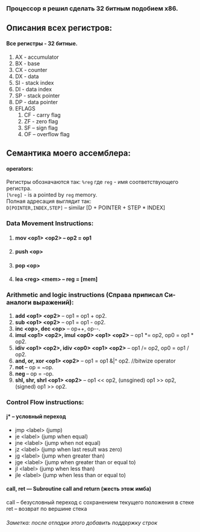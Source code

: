 ### Процессор я решил сделать 32 битным подобием x86.

## Описания всех регистров:
#### Все регистры - 32 битные.
1. AX - accumulator
2. BX - base
3. CX - counter
4. DX - data
5. SI - stack index
6. DI - data index
7. SP - stack pointer
8. DP - data pointer
9. EFLAGS
   1. CF - carry flag
   2. ZF - zero flag
   3. SF – sign flag
   4. OF – overflow flag

## Семантика моего ассемблера:
#### operators:
Регистры обозначаются так: `%reg` где `reg` - имя соответствующего регистра.\
`[%reg]` - is a pointed by `reg` memory.\
Полная адресация выглядит так:\
`D[POINTER,INDEX,STEP]` – similar [D + POINTER + STEP * INDEX]

### Data Movement Instructions:

1. #### mov \<op1> \<op2> – op2 = op1

2. #### push \<op>

3. #### pop \<op>

4. #### lea \<reg> \<mem> – reg = [mem] 

### Arithmetic and logic instructions (Справа приписал Си-аналоги выражений):

1. **add \<op1> \<op2>**  – op1 = op1 + op2.
2. **sub \<op1> \<op2>** – op1 = op1 - op2.
3. **inc \<op>, dec \<op>** – op++, op--.
4. **imul \<op1> \<op2>, imul \<op0> \<op1> \<op2>** – op1 *= op2, op0 = op1 * op2.
5. **idiv \<op1> \<op2>, idiv \<op0> \<op1> \<op2>** – op1 /= op2, op0 = op1 / op2.
6. **and, or, xor \<op1> \<op2>** – op1 = op1 &|^ op2. //bitwize operator
7. **not <op>** – op = ~op.
8. **neg <op>** – op = -op.
9. **shl, shr, shrl \<op1> \<op2>** – op1 << op2, (unsgined) op1 >> op2, (signed) op1 >> op2.

### Control Flow instructions:

#### j* – условный переход
* jmp \<label> (jump)
* je \<label> (jump when equal)
* jne \<label> (jump when not equal)
* jz \<label> (jump when last result was zero)
* jg \<label> (jump when greater than)
* jge \<label> (jump when greater than or equal to)
* jl \<label> (jump when less than)
* jle \<label> (jump when less than or equal to)

#### call, ret — Subroutine call and return (жесть этож имба)
call <label> – безусловный переход с сохранением текущего положения в стеке\
ret – возврат по вершине стека

###### Заметка: после отладки этого добавить поддержку строк

